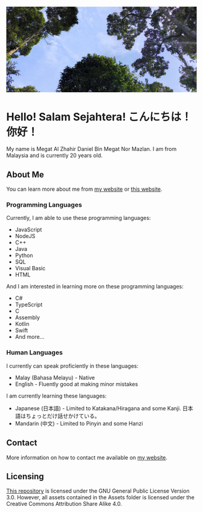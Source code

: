 ![Picture of a tropical forest in Perak](/assets/static/images/forest.jpg "A picture I took in 2021")

# Hello! Salam Sejahtera! こんにちは！ 你好！
My name is Megat Al Zhahir Daniel Bin Megat Nor Mazlan. I am from Malaysia and is currently 20 years old.

## About Me
You can learn more about me from [my website](https://alz.moe/about "About Me - alzhahir.com") or [this website](https://about.alzhahir.com "About Me - about.alzhahir.com").

### Programming Languages
Currently, I am able to use these programming languages:

- JavaScript
- NodeJS
- C++
- Java
- Python
- SQL
- Visual Basic
- HTML

And I am interested in learning more on these programming languages:

- C#
- TypeScript
- C
- Assembly
- Kotlin
- Swift
- And more...

### Human Languages
I currently can speak proficiently in these languages:

- Malay (Bahasa Melayu) - Native
- English - Fluently good at making minor mistakes

I am currently learning these languages:
- Japanese (日本語) - Limited to Katakana/Hiragana and some Kanji. 日本語はちょっとだけ話せかけている。
- Mandarin (中文) - Limited to Pinyin and some Hanzi

## Contact
More information on how to contact me available on [my website](https://alz.moe/contact "Contact Megat - alzhahir.com").

## Licensing
[This repository](https://github.com/alzhahir/alzhahir) is licensed under the GNU General Public License Version 3.0. However, all assets contained in the Assets folder is licensed under the Creative Commons Attribution Share Alike 4.0.
